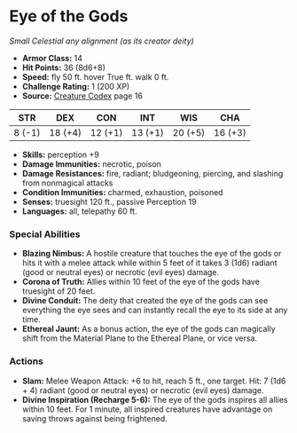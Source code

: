 # Eye of the Gods

*Small* *Celestial* *any alignment (as its creator deity)*

- **Armor Class:** 14
- **Hit Points:** 36 (8d6+8)
- **Speed:** fly 50 ft. hover True ft. walk 0 ft.
- **Challenge Rating:** 1 (200 XP)
- **Source:** [Creature Codex](https://koboldpress.com/kpstore/product/creature-codex-for-5th-edition-dnd) page 16

| STR | DEX | CON | INT | WIS | CHA |
| --- | --- | --- | --- | --- | --- |
| 8 (-1) | 18 (+4) | 12 (+1) | 13 (+1) | 20 (+5) | 16 (+3) |

- **Skills:** perception +9
- **Damage Immunities:** necrotic, poison
- **Damage Resistances:** fire, radiant; bludgeoning, piercing, and slashing from nonmagical attacks
- **Condition Immunities:** charmed, exhaustion, poisoned
- **Senses:** truesight 120 ft., passive Perception 19
- **Languages:** all, telepathy 60 ft.
### Special Abilities
- **Blazing Nimbus:** A hostile creature that touches the eye of the gods or hits it with a melee attack while within 5 feet of it takes 3 (1d6) radiant (good or neutral eyes) or necrotic (evil eyes) damage.
- **Corona of Truth:** Allies within 10 feet of the eye of the gods have truesight of 20 feet.
- **Divine Conduit:** The deity that created the eye of the gods can see everything the eye sees and can instantly recall the eye to its side at any time.
- **Ethereal Jaunt:** As a bonus action, the eye of the gods can magically shift from the Material Plane to the Ethereal Plane, or vice versa.
### Actions
- **Slam:** Melee Weapon Attack: +6 to hit, reach 5 ft., one target. Hit: 7 (1d6 + 4) radiant (good or neutral eyes) or necrotic (evil eyes) damage.
- **Divine Inspiration (Recharge 5-6):** The eye of the gods inspires all allies within 10 feet. For 1 minute, all inspired creatures have advantage on saving throws against being frightened.


